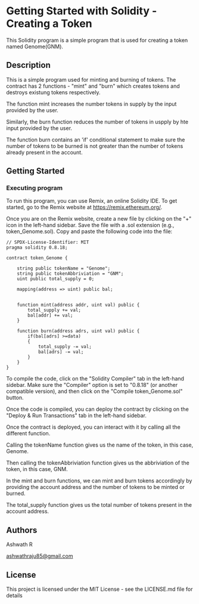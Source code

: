 # Getting Started with Solidity - Creating a Token

This Solidity program is a simple program that is used for creating a token named Genome(GNM).

## Description

This is a simple program used for minting and burning of tokens. The contract has 2 functions - "mint" and "burn" which creates tokens and destroys existung tokens respectively. 

The function mint increases the number tokens in supply by the input provided by the user. 

Similarly, the burn function reduces the number of tokens in uspply by hte input provided by the user. 

The function burn contains an 'if' conditional statement to make sure the number of tokens to be burned is not greater than the number of tokens already present in the account.

## Getting Started

### Executing program

To run this program, you can use Remix, an online Solidity IDE. To get started, go to the Remix website at https://remix.ethereum.org/.

Once you are on the Remix website, create a new file by clicking on the "+" icon in the left-hand sidebar. Save the file with a .sol extension (e.g., token_Genome.sol). Copy and paste the following code into the file:

```
// SPDX-License-Identifier: MIT
pragma solidity 0.8.18;

contract token_Genome {

    string public tokenName = "Genome";
    string public tokenAbbriviation = "GNM";
    uint public total_supply = 0;

    mapping(address => uint) public bal;

   
    function mint(address addr, uint val) public {
        total_supply += val;
        bal[addr] += val;
    }

    function burn(address adrs, uint val) public {
        if(bal[adrs] >=data)
        {
            total_supply -= val;
            bal[adrs] -= val;
        } 
    }
}

```

To compile the code, click on the "Solidity Compiler" tab in the left-hand sidebar. Make sure the "Compiler" option is set to "0.8.18" (or another compatible version), and then click on the "Compile token_Genome.sol" button.

Once the code is compiled, you can deploy the contract by clicking on the "Deploy & Run Transactions" tab in the left-hand sidebar.

Once the contract is deployed, you can interact with it by calling all the different function.

Calling the tokenName function gives us the name of the token, in this case, Genome.

Then calling the tokenAbbriviation function gives us the abbriviation of the token, in this case, GNM.

In the mint and burn functions, we can mint and burn tokens accordingly by providing the account address and the number of tokens to be minted or burned.

The total_supply function gives us the total number of tokens present in the account address.

## Authors

Ashwath R

ashwathraju85@gmail.com


## License

This project is licensed under the MIT License - see the LICENSE.md file for details
